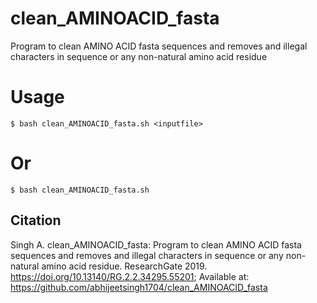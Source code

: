 # clean_AMINOACID_fasta
Program to clean AMINO ACID fasta sequences and removes and illegal characters in sequence or any non-natural amino acid residue

# Usage
```
$ bash clean_AMINOACID_fasta.sh <inputfile>
```
# Or
```
$ bash clean_AMINOACID_fasta.sh
```

## Citation
Singh A. clean_AMINOACID_fasta: Program to clean AMINO ACID fasta sequences and removes and illegal characters in sequence or any non-natural amino acid residue. ResearchGate 2019. https://doi.org/10.13140/RG.2.2.34295.55201; Available at: https://github.com/abhijeetsingh1704/clean_AMINOACID_fasta

